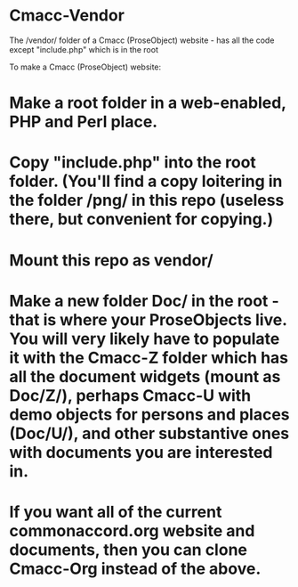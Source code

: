 # Cmacc-Vendor
The /vendor/ folder of a Cmacc (ProseObject) website - has all the code except "include.php" which is in the root

To make a Cmacc (ProseObject) website:

# Make a root folder in a web-enabled, PHP and Perl place.

# Copy "include.php" into the root folder. (You'll find a copy loitering in the folder /png/ in this repo (useless there, but convenient for copying.)

# Mount this repo as vendor/ 

# Make a new folder Doc/ in the root - that is where your ProseObjects live.  You will very likely have to populate it with the Cmacc-Z folder which has all the document widgets (mount as Doc/Z/), perhaps Cmacc-U with demo objects for persons and places (Doc/U/), and other substantive ones with documents you are interested in.

# If you want all of the current commonaccord.org website and documents, then you can clone Cmacc-Org instead of the above.
